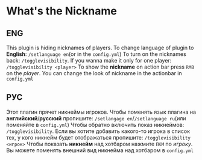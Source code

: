 # What's the Nickname
## ENG
This plugin is hiding nicknames of players.
To change language of plugin to **English**: `/setlanguage en`(or in the `config.yml`)
To turn on the nicknames back: `/togglevisibility`. If you wanna make it only for one player: `/togglevisibility <player>`
To show the **nickname** on action bar press `RMB` on the _player_. You can change the look of nickname in the actionbar in `config,yml`
## РУС
Этот плагин прячет никнеймы игроков.
Чтобы поменять язык плагина на **английский**/**русский** пропишите: `/setlangage en`/`/setlanguage ru`(или поменяйте в `config.yml`)
Чтобы обратно включить показ никнеймов: `/togglevisibility`. Если вы хотите добавить какого-то игрока в список тех, у кого никнейм будет отображаться пропишите: `/togglevisibility <игрок>`
Чтобы показать **никнейм** над хотбаром нажмите `ПКМ` по _игроку_. Вы можете поменять внешний вид никнейма над хотбаром в `config.yml`

